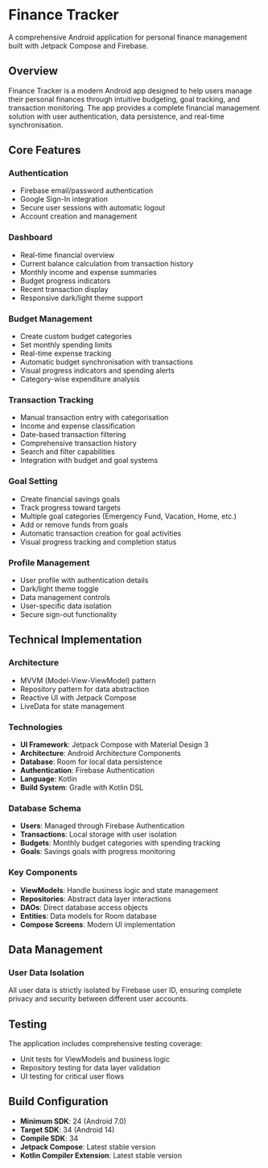 # Finance Tracker

A comprehensive Android application for personal finance management built with Jetpack Compose and Firebase.

## Overview

Finance Tracker is a modern Android app designed to help users manage their personal finances through intuitive budgeting, goal tracking, and transaction monitoring. The app provides a complete financial management solution with user authentication, data persistence, and real-time synchronisation.

## Core Features

### Authentication
- Firebase email/password authentication
- Google Sign-In integration
- Secure user sessions with automatic logout
- Account creation and management

### Dashboard
- Real-time financial overview
- Current balance calculation from transaction history
- Monthly income and expense summaries
- Budget progress indicators
- Recent transaction display
- Responsive dark/light theme support

### Budget Management
- Create custom budget categories
- Set monthly spending limits
- Real-time expense tracking
- Automatic budget synchronisation with transactions
- Visual progress indicators and spending alerts
- Category-wise expenditure analysis

### Transaction Tracking
- Manual transaction entry with categorisation
- Income and expense classification
- Date-based transaction filtering
- Comprehensive transaction history
- Search and filter capabilities
- Integration with budget and goal systems

### Goal Setting
- Create financial savings goals
- Track progress toward targets
- Multiple goal categories (Emergency Fund, Vacation, Home, etc.)
- Add or remove funds from goals
- Automatic transaction creation for goal activities
- Visual progress tracking and completion status

### Profile Management
- User profile with authentication details
- Dark/light theme toggle
- Data management controls
- User-specific data isolation
- Secure sign-out functionality

## Technical Implementation

### Architecture
- MVVM (Model-View-ViewModel) pattern
- Repository pattern for data abstraction
- Reactive UI with Jetpack Compose
- LiveData for state management

### Technologies
- **UI Framework**: Jetpack Compose with Material Design 3
- **Architecture**: Android Architecture Components
- **Database**: Room for local data persistence
- **Authentication**: Firebase Authentication
- **Language**: Kotlin
- **Build System**: Gradle with Kotlin DSL

### Database Schema
- **Users**: Managed through Firebase Authentication
- **Transactions**: Local storage with user isolation
- **Budgets**: Monthly budget categories with spending tracking
- **Goals**: Savings goals with progress monitoring

### Key Components
- **ViewModels**: Handle business logic and state management
- **Repositories**: Abstract data layer interactions
- **DAOs**: Direct database access objects
- **Entities**: Data models for Room database
- **Compose Screens**: Modern UI implementation

## Data Management

### User Data Isolation
All user data is strictly isolated by Firebase user ID, ensuring complete privacy and security between different user accounts.

## Testing

The application includes comprehensive testing coverage:
- Unit tests for ViewModels and business logic
- Repository testing for data layer validation
- UI testing for critical user flows

## Build Configuration

- **Minimum SDK**: 24 (Android 7.0)
- **Target SDK**: 34 (Android 14)
- **Compile SDK**: 34
- **Jetpack Compose**: Latest stable version
- **Kotlin Compiler Extension**: Latest stable version